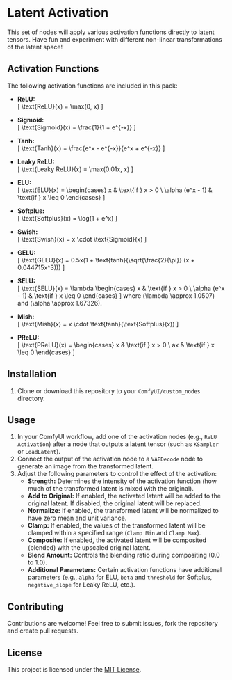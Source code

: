 # Latent Activation

This set of nodes will apply various activation functions directly to latent tensors. Have fun and experiment with different non-linear transformations of the latent space!

## Activation Functions

The following activation functions are included in this pack:

- **ReLU:**  
  \[
  \text{ReLU}(x) = \max(0, x)
  \]

- **Sigmoid:**  
  \[
  \text{Sigmoid}(x) = \frac{1}{1 + e^{-x}}
  \]

- **Tanh:**  
  \[
  \text{Tanh}(x) = \frac{e^x - e^{-x}}{e^x + e^{-x}}
  \]

- **Leaky ReLU:**  
  \[
  \text{Leaky ReLU}(x) = \max(0.01x, x)
  \]

- **ELU:**  
  \[
  \text{ELU}(x) = 
  \begin{cases} 
  x & \text{if } x > 0 \\
  \alpha (e^x - 1) & \text{if } x \leq 0 
  \end{cases}
  \]

- **Softplus:**  
  \[
  \text{Softplus}(x) = \log(1 + e^x)
  \]

- **Swish:**  
  \[
  \text{Swish}(x) = x \cdot \text{Sigmoid}(x)
  \]

- **GELU:**  
  \[
  \text{GELU}(x) = 0.5x(1 + \text{tanh}(\sqrt{\frac{2}{\pi}} (x + 0.044715x^3)))
  \]

- **SELU:**  
  \[
  \text{SELU}(x) = \lambda 
  \begin{cases} 
  x & \text{if } x > 0 \\
  \alpha (e^x - 1) & \text{if } x \leq 0 
  \end{cases}
  \]
  where \(\lambda \approx 1.0507\) and \(\alpha \approx 1.67326\).

- **Mish:**  
  \[
  \text{Mish}(x) = x \cdot \text{tanh}(\text{Softplus}(x))
  \]

- **PReLU:**  
  \[
  \text{PReLU}(x) = 
  \begin{cases} 
  x & \text{if } x > 0 \\
  ax & \text{if } x \leq 0 
  \end{cases}
  \]

## Installation

1. Clone or download this repository to your `ComfyUI/custom_nodes` directory.

## Usage

1. In your ComfyUI workflow, add one of the activation nodes (e.g., `ReLU Activation`) after a node that outputs a latent tensor (such as `KSampler` or `LoadLatent`).
2. Connect the output of the activation node to a `VAEDecode` node to generate an image from the transformed latent.
3. Adjust the following parameters to control the effect of the activation:
    - **Strength:**  Determines the intensity of the activation function (how much of the transformed latent is mixed with the original).
    - **Add to Original:** If enabled, the activated latent will be added to the original latent. If disabled, the original latent will be replaced.
    - **Normalize:** If enabled, the transformed latent will be normalized to have zero mean and unit variance.
    - **Clamp:** If enabled, the values of the transformed latent will be clamped within a specified range (`Clamp Min` and `Clamp Max`).
    - **Composite:** If enabled, the activated latent will be composited (blended) with the upscaled original latent.
    - **Blend Amount:**  Controls the blending ratio during compositing (0.0 to 1.0).
    - **Additional Parameters:** Certain activation functions have additional parameters (e.g., `alpha` for ELU, `beta` and `threshold` for Softplus, `negative_slope` for Leaky ReLU, etc.).

## Contributing

Contributions are welcome! Feel free to submit issues, fork the repository and create pull requests.

## License

This project is licensed under the [MIT License](LICENSE).
